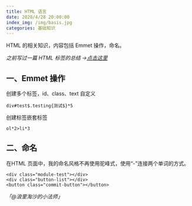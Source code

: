```yaml
---
title: HTML 语言
date: 2020/4/28 20:00:00
index_img: /img/basis.jpg
categories: 基础知识
---
```


HTML 的相关知识，内容包括 Emmet 操作，命名。


_之前写过一篇 HTML 标签的总结 →_[_点击这里_](https://juejin.im/post/5e70bb7e51882549265ccbbf)


## 一、Emmet 操作


创建多个标签，id、class、text 自定义


```
div#test$.testing{测试$}*5
```


创建标签嵌套标签


```
ol*2>li*3
```


## 二、命名


在HTML 页面中，我的命名风格不再使用驼峰式，使用“-”连接两个单词的方式。


```
<div class="module-test"></div>
<div class="button-list"></div>
<button class="commit-button"></button>
```

_「@浪里淘沙的小法师」_
